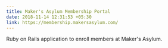```yaml
---
title: Maker's Asylum Membership Portal
date: 2018-11-14 12:31:53 +05:30
link: https://membership.makersasylum.com/
---
```


Ruby on Rails application to enroll members at Maker's Asylum.